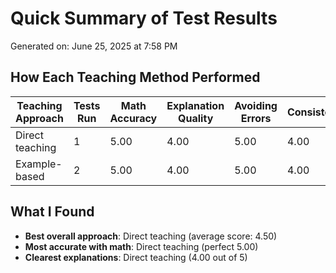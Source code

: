 # Quick Summary of Test Results
Generated on: June 25, 2025 at 7:58 PM

## How Each Teaching Method Performed
| Teaching Approach | Tests Run | Math Accuracy | Explanation Quality | Avoiding Errors | Consistency | Overall Score |
|----------|-------|----------|---------|----------------|-------------|---------|
| Direct teaching | 1 | 5.00 | 4.00 | 5.00 | 4.00 | 4.50 |
| Example-based | 2 | 5.00 | 4.00 | 5.00 | 4.00 | 4.50 |

## What I Found
- **Best overall approach**: Direct teaching (average score: 4.50)
- **Most accurate with math**: Direct teaching (perfect 5.00)
- **Clearest explanations**: Direct teaching (4.00 out of 5)